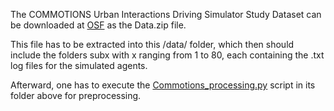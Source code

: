 The COMMOTIONS Urban Interactions Driving Simulator Study Dataset can be downloaded at [OSF](https://osf.io/eazg5/) as the Data.zip file.

This file has to be extracted into this /data/ folder, which then should include the folders subx with x ranging from 1 to 80, each containing the .txt log files for the simulated agents.

Afterward, one has to execute the [Commotions_processing.py](https://github.com/julianschumann/General-Framework/blob/main/Framework/Data_sets/Commotions_crossing/Commotions_processing.py) script in its folder above for preprocessing.
